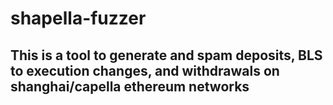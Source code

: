 # shapella-fuzzer
## This is a tool to generate and spam deposits, BLS to execution changes, and withdrawals on shanghai/capella ethereum networks 
